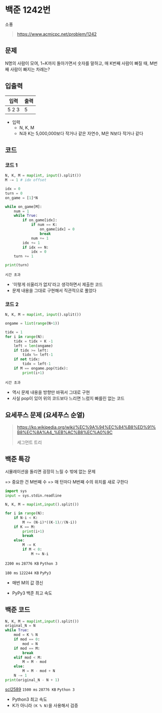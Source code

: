 # 백준 1242번

소풍

> https://www.acmicpc.net/problem/1242

## 문제

N명의 사람이 모여, 1~K까지 돌아가면서 숫자를 말하고, 매 K번째 사람이 빠질 때, M번째 사람이 빠지는 차례는?



## 입출력

| 입력  | 출력 |
| ----- | ---- |
| 5 2 3 | 5    |

- 입력
  - N, K, M
  - N과 K는 5,000,000보다 작거나 같은 자연수, M은 N보다 작거나 같다



## 코드

### 코드 1

```python
N, K, M = map(int, input().split())
M -= 1 # idx offset

idx = 0
turn = 0
on_game = [1]*N

while on_game[M]:
    num = 1
    while True:
        if on_game[idx]:
            if num == K:
                on_game[idx] = 0
                break
            num += 1        
        idx += 1
        if idx == N:
            idx = 0
    turn += 1

print(turn)
```

`시간 초과`



- '이렇게 쉬울리가 없지'라고 생각하면서 제출한 코드
- 문제 내용을 그대로 구현해서 직관적으로 풀었다



### 코드 2

```python
N, K, M = map(int, input().split())

ongame = list(range(N+1))

tidx = 1
for i in range(N):
    tidx = tidx + K -1
    left = len(ongame)
    if tidx >= left:
        tidx %= left-1
    if not tidx:
        tidx = left-1
    if M == ongame.pop(tidx):
        print(i+1)
```

`시간 초과`



- 역시 문제 내용을 방향만 바꿔서 그대로 구현
- 사실 pop이 있어 위의 코드보다 느리면 느렸지 빠를린 없는 코드



## 요세푸스 문제 (요세푸스 순열)

> https://ko.wikipedia.org/wiki/%EC%9A%94%EC%84%B8%ED%91%B8%EC%8A%A4_%EB%AC%B8%EC%A0%9C
>
> 세그먼트 트리



## 백준 특강

시뮬레이션을 돌리면 굉장히 느릴 수 밖에 없는 문제

=> 중요한 건 M번째 수 => 매 턴마다 M번째 수의 위치를 새로 구한다

```python
import sys
input = sys.stdin.readline

N, K, M = map(int,input().split())

for i in range(N):
    if N-i < K:
        M += (N-i)*((K-1)//(N-i))
    if K == M:
        print(i+1)
        break
    else:
        M -= K
        if M < 0:
            M += N-i
```

`2200 ms` `28776 KB` `Python 3`

`180 ms` `122244 KB` `PyPy3`



- 매번 M의 값 갱신

- PyPy3 백준 최고 속도



## 백준 코드

``` python
N, K, M = map(int,input().split())
original_N = N
while True:
    mod = K % N
    if mod == 0:
        mod = N
    if mod == M:
        break
    elif mod < M:
        M = M - mod
    else:
        M = M - mod + N
    N -= 1
print(original_N - N + 1)
```

[scl2589](https://www.acmicpc.net/user/scl2589) `1500 ms` `28776 KB` `Python 3`



- Python3 최고 속도
- K가 아니라 `(K % N)`을 사용해서 검증
